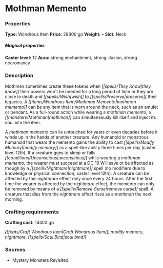 ﻿---
Title: "Mothman Memento"
Type: "Wondrous Item"
Price: "28800 gp"
Weight: "–"
Slot: "Neck"
Caster level: "12"
Aura: "strong enchantment, strong illusion, strong necromancy"
Description: |
  "Mothmen sometimes create these tokens when they know their powers won't be needed for a long period of time or they are close to death and wish to preserve their legacies. A _mothman memento_ can be any item that is worn around the neck, such as an amulet or pendant. As a full-round action while wearing a _mothman memento_, a mothman can simultaneously kill itself and inject its soul into the item.
  A _mothman memento_ can lie untouched for years or even decades before it winds up in the hands of another creature. Any humanoid or monstrous humanoid that wears the memento gains the ability to cast _modify memory_ as a spell-like ability three times per day (caster level 12th). If a creature goes to sleep or falls unconscious while wearing a _mothman memento_, the wearer must succeed at a DC 19 Will save or be affected as though by a nightmare spell (no modifiers due to knowledge or physical connection; caster level 12th). A creature can be affected by this _nightmare_ effect only once every 24 hours. After the first time the wearer is affected by the nightmare effect, the memento can only be removed by means of a _remove curse_ spell. A creature that dies from the _nightmare_ effect rises as a mothman the next morning."
Crafting cost: "14400 gp"
Sources: "['Mystery Monsters Revisited']"
---

# Mothman Memento

### Properties

**Type:** Wondrous Item **Price:** 28800 gp **Weight:** – **Slot:** Neck

##### Magical properties

**Caster level:** 12 **Aura:** strong enchantment, strong illusion, strong necromancy

### Description

Mothmen sometimes create these tokens when _[[spells/They Know|they know]]_ their powers won't be needed for a long period of time or they are close to death and _[[spells/Wish|wish]]_ to _[[spells/Preserve|preserve]]_ their legacies. A _[[items/Wondrous Item/Mothman Memento|mothman memento]]_ can be any item that is worn around the neck, such as an amulet or pendant. As a full-round action while wearing a _mothman memento_, a _[[monsters/Mothman|mothman]]_ can simultaneously kill itself and inject its soul into the item.

A _mothman memento_ can lie untouched for years or even decades before it winds up in the hands of another creature. Any humanoid or monstrous humanoid that wears the memento gains the ability to cast _[[spells/Modify Memory|modify memory]]_ as a spell-like ability three times per day (caster level 12th). If a creature goes to sleep or falls _[[conditions/Unconscious|unconscious]]_ while wearing a _mothman memento_, the wearer must succeed at a DC 19 Will save or be affected as though by a _[[spells/Nightmare|nightmare]]_ spell (no modifiers due to knowledge or physical connection; caster level 12th). A creature can be affected by this _nightmare_ effect only once every 24 hours. After the first time the wearer is affected by the _nightmare_ effect, the memento can only be removed by means of a _[[spells/Remove Curse|remove curse]]_ spell. A creature that dies from the _nightmare_ effect rises as a _mothman_ the next morning.

### Crafting requirements

**Crafting cost:** 14400 gp

_[[feats/Craft Wondrous Item|Craft Wondrous Item]]_, _modify memory_, _nightmare_, _[[spells/Soul Bind|soul bind]]_

### Sources

* Mystery Monsters Revisited